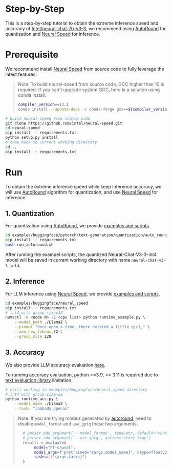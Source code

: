 # Step-by-Step

This is a step-by-step tutorial to obtain the extreme inference speed and accuracy of [Intel/neural-chat-7b-v3-3](https://huggingface.co/Intel/neural-chat-7b-v3), we recommend using [AutoRound](https://github.com/intel/auto-round.git) for quantization and [Neural Speed](https://github.com/intel/neural-speed.git) for inference. 


# Prerequisite​

We recommend install [Neural Speed](https://github.com/intel/neural-speed.git) from source code to fully leverage the latest features.

> Note: To build neural-speed from source code, GCC higher than 10 is required. If you can't upgrade system GCC, here is a solution using conda install.
> ```bash
> compiler_version==13.1
> conda install --update-deps -c conda-forge gxx==${compiler_version} gcc==${compiler_version} gxx_linux-64==${compiler_version} libstdcxx-ng sysroot_linux-64 -y
> ```


```bash
# build neural-speed from source code
git clone https://github.com/intel/neural-speed.git
cd neural-speed
pip install -r requirements.txt
python setup.py install
# come back to current working directory
cd ..
pip install -r requirements.txt
```

# Run
To obtain the extreme inference speed while keep inference accuracy, we will use [AutoRound](../../examples/huggingface/pytorch/text-generation/quantization/auto_round/README.md) algorithm for quantization, and use [Neural Speed](../../examples/huggingface/neural_speed/README.md) for inference.


## 1. Quantization

For quantization using [AutoRound](https://github.com/intel/auto-round.git), we provide [examples and scripts](../../examples/huggingface/pytorch/text-generation/quantization/auto_round/README.md).


```bash
cd examples/huggingface/pytorch/text-generation/quantization/auto_round
pip install -r requirements.txt
bash run_autoround.sh
```

After running the exampel scripts, the quantized Neural-Chat-V3-3-int4 model will be saved in current working directory with name `neural-chat-v3-3-int4`.


## 2. Inference

For LLM inference using [Neural Speed](https://github.com/intel/neural-speed.git), we provide [examples and scripts](../../examples/huggingface/neural_speed/README.md).


``` bash
cd examples/huggingface/neural_speed
pip install -r requirements.txt
# int4 with group-size=32
numactl -m <node N> -C <cpu list> python runtime_example.py \
    --model_path ./Llama2 \
    --prompt "Once upon a time, there existed a little girl," \
    --max_new_tokens 32 \
    --group_size 128
```

## 3. Accuracy

We also provide LLM accuracy evaluation [here](../../examples/huggingface/neural_speed/README.md).


To running accuracy evaluation, python >=3.9, <= 3.11 is required due to [text evaluation library](https://github.com/EleutherAI/lm-evaluation-harness/tree/master) limitation.


```bash
# still working in examples/huggingface/neural_speed directory
# int4 with group-size=32
python runtime_acc.py \
    --model_name ./Llama2 \
    --tasks "lambada_openai"
```


> Note: If you are trying models generated by [autoround](../pytorch/text-generation/quantization/), need to disable `model_format` and `use_gptq` these two arguments.
> ```bash
>   # parser.add_argument('--model_format', type=str, default="runtime")
>   # parser.add_argument('--use_gptq', action='store_true')
>   results = evaluate(
>        model="hf-causal",
>        model_args=f'pretrained="{args.model_name}", dtype=float32',
>        tasks=[f"{args.tasks}"]
>   )
> ```